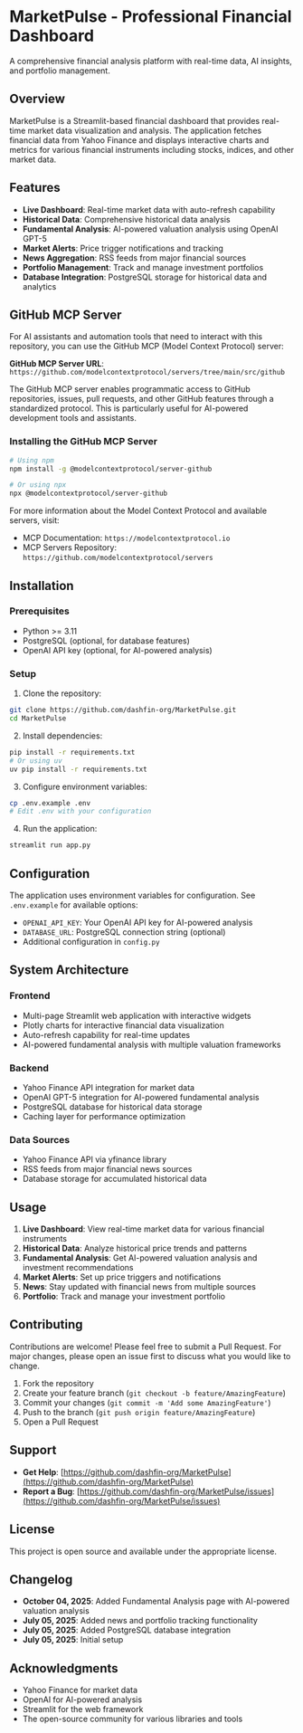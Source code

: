 # MarketPulse - Professional Financial Dashboard

A comprehensive financial analysis platform with real-time data, AI insights, and portfolio management.

## Overview

MarketPulse is a Streamlit-based financial dashboard that provides real-time market data visualization and analysis. The application fetches financial data from Yahoo Finance and displays interactive charts and metrics for various financial instruments including stocks, indices, and other market data.

## Features

- **Live Dashboard**: Real-time market data with auto-refresh capability
- **Historical Data**: Comprehensive historical data analysis
- **Fundamental Analysis**: AI-powered valuation analysis using OpenAI GPT-5
- **Market Alerts**: Price trigger notifications and tracking
- **News Aggregation**: RSS feeds from major financial sources
- **Portfolio Management**: Track and manage investment portfolios
- **Database Integration**: PostgreSQL storage for historical data and analytics

## GitHub MCP Server

For AI assistants and automation tools that need to interact with this repository, you can use the GitHub MCP (Model Context Protocol) server:

**GitHub MCP Server URL**: `https://github.com/modelcontextprotocol/servers/tree/main/src/github`

The GitHub MCP server enables programmatic access to GitHub repositories, issues, pull requests, and other GitHub features through a standardized protocol. This is particularly useful for AI-powered development tools and assistants.

### Installing the GitHub MCP Server

```bash
# Using npm
npm install -g @modelcontextprotocol/server-github

# Or using npx
npx @modelcontextprotocol/server-github
```

For more information about the Model Context Protocol and available servers, visit:
- MCP Documentation: `https://modelcontextprotocol.io`
- MCP Servers Repository: `https://github.com/modelcontextprotocol/servers`

## Installation

### Prerequisites

- Python >= 3.11
- PostgreSQL (optional, for database features)
- OpenAI API key (optional, for AI-powered analysis)

### Setup

1. Clone the repository:
```bash
git clone https://github.com/dashfin-org/MarketPulse.git
cd MarketPulse
```

2. Install dependencies:
```bash
pip install -r requirements.txt
# Or using uv
uv pip install -r requirements.txt
```

3. Configure environment variables:
```bash
cp .env.example .env
# Edit .env with your configuration
```

4. Run the application:
```bash
streamlit run app.py
```

## Configuration

The application uses environment variables for configuration. See `.env.example` for available options:

- `OPENAI_API_KEY`: Your OpenAI API key for AI-powered analysis
- `DATABASE_URL`: PostgreSQL connection string (optional)
- Additional configuration in `config.py`

## System Architecture

### Frontend
- Multi-page Streamlit web application with interactive widgets
- Plotly charts for interactive financial data visualization
- Auto-refresh capability for real-time updates
- AI-powered fundamental analysis with multiple valuation frameworks

### Backend
- Yahoo Finance API integration for market data
- OpenAI GPT-5 integration for AI-powered fundamental analysis
- PostgreSQL database for historical data storage
- Caching layer for performance optimization

### Data Sources
- Yahoo Finance API via yfinance library
- RSS feeds from major financial news sources
- Database storage for accumulated historical data

## Usage

1. **Live Dashboard**: View real-time market data for various financial instruments
2. **Historical Data**: Analyze historical price trends and patterns
3. **Fundamental Analysis**: Get AI-powered valuation analysis and investment recommendations
4. **Market Alerts**: Set up price triggers and notifications
5. **News**: Stay updated with financial news from multiple sources
6. **Portfolio**: Track and manage your investment portfolio

## Contributing

Contributions are welcome! Please feel free to submit a Pull Request. For major changes, please open an issue first to discuss what you would like to change.

1. Fork the repository
2. Create your feature branch (`git checkout -b feature/AmazingFeature`)
3. Commit your changes (`git commit -m 'Add some AmazingFeature'`)
4. Push to the branch (`git push origin feature/AmazingFeature`)
5. Open a Pull Request

## Support

- **Get Help**: [https://github.com/dashfin-org/MarketPulse](https://github.com/dashfin-org/MarketPulse)
- **Report a Bug**: [https://github.com/dashfin-org/MarketPulse/issues](https://github.com/dashfin-org/MarketPulse/issues)

## License

This project is open source and available under the appropriate license.

## Changelog

- **October 04, 2025**: Added Fundamental Analysis page with AI-powered valuation analysis
- **July 05, 2025**: Added news and portfolio tracking functionality
- **July 05, 2025**: Added PostgreSQL database integration
- **July 05, 2025**: Initial setup

## Acknowledgments

- Yahoo Finance for market data
- OpenAI for AI-powered analysis
- Streamlit for the web framework
- The open-source community for various libraries and tools

